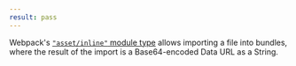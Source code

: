 ```yaml
---
result: pass
---
```


Webpack's [`"asset/inline"` module type](https://webpack.js.org/guides/asset-modules/#inlining-assets) allows importing a file into bundles, where the result of the import is a Base64-encoded Data URL as a String.

[url-loader]: https://webpack.js.org/loaders/url-loader/
